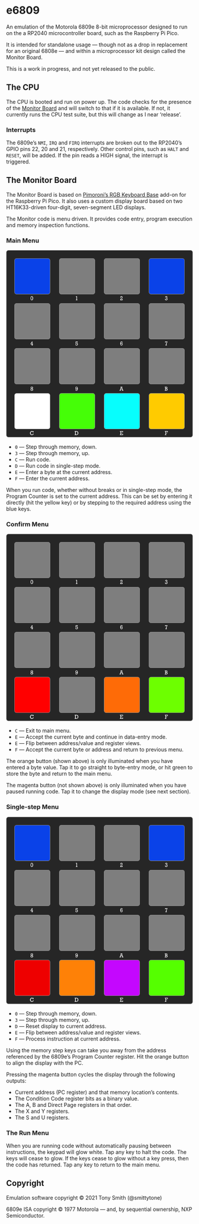 # e6809 #

An emulation of the Motorola 6809e 8-bit microprocessor designed to run on the a RP2040 microcontroller board, such as the Raspberry Pi Pico.

It is intended for standalone usage — though not as a drop in replacement for an original 6808e — and within a microprocessor kit design called the Monitor Board.

This is a work in progress, and not yet released to the public.

## The CPU

The CPU is booted and run on power up. The code checks for the presence of the [Monitor Board](#the-monitor-board) and will switch to that if it is available. If not, it currently runs the CPU test suite, but this will change as I near ‘release’.

### Interrupts

The 6809e’s `NMI`, `IRQ` and `FIRQ` interrupts are broken out to the RP2040’s GPIO pins 22, 20 and 21, respectively. Other control pins, such as `HALT` and `RESET`, will be added. If the pin reads a HIGH signal, the interrupt is triggered.

## The Monitor Board

The Monitor Board is based on [Pimoroni’s RGB Keyboard Base](https://shop.pimoroni.com/products/pico-rgb-keypad-base) add-on for the Raspberry Pi Pico. It also uses a custom display board based on two HT16K33-driven four-digit, seven-segment LED displays.

The Monitor code is menu driven. It provides code entry, program execution and memory inspection functions.

### Main Menu

![](./images/monitor_main.png)

* `0` — Step through memory, down.
* `3` — Step through memory, up.
* `C` — Run code.
* `D` — Run code in single-step mode.
* `E` — Enter a byte at the current address.
* `F` — Enter the current address.

When you run code, whether without breaks or in single-step mode, the Program Counter is set to the current address. This can be set by entering it directly (hit the yellow key) or by stepping to the required address using the blue keys.

### Confirm Menu

![](./images/monitor_confirm_data.png)

* `C` — Exit to main menu.
* `E` — Accept the current byte and continue in data-entry mode.
* `E` — Flip between address/value and register views.
* `F` — Accept the current byte or address and return to previous menu.

The orange button (shown above) is only illuminated when you have entered a byte value. Tap it to go straight to byte-entry mode, or hit green to store the byte and return to the main menu.

The magenta button (not shown above) is only illuminated when you have paused running code. Tap it to change the display mode (see next section).

### Single-step Menu

![](./images/monitor_step.png)

* `0` — Step through memory, down.
* `3` — Step through memory, up.
* `D` — Reset display to current address.
* `E` — Flip between address/value and register views.
* `F` — Process instruction at current address.

Using the memory step keys can take you away from the address referenced by the 6809e’s Program Counter register. Hit the orange button to align the display with the PC.

Pressing the magenta button cycles the display through the following outputs:

* Current address (PC register) and that memory location’s contents.
* The Condition Code register bits as a binary value.
* The A, B and Direct Page registers in that order.
* The X and Y registers.
* The S and U registers.

### The Run Menu

When you are running code without automatically pausing between instructions, the keypad will glow white. Tap any key to halt the code. The keys will cease to glow. If the keys cease to glow without a key press, then the code has returned. Tap any key to return to the main menu.

## Copyright

Emulation software copyright &copy; 2021 Tony Smith (@smittytone)

6809e ISA copyright &copy; 1977 Motorola &mdash; and, by sequential ownership, NXP Semiconductor.
